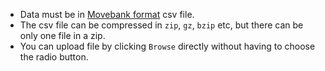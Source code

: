 - Data must be in [Movebank format](https://www.movebank.org/node/13) csv file.
- The csv file can be compressed in `zip`, `gz`, `bzip` etc, but there can be only one file in a zip.
- You can upload file by clicking `Browse` directly without having to choose the radio button.
